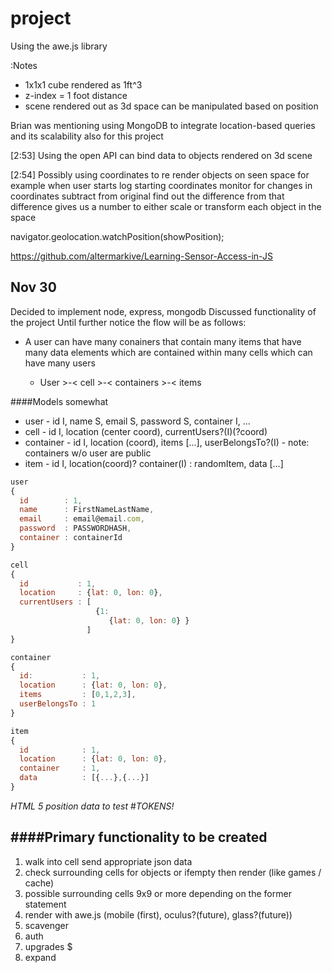 # project
Using the awe.js library 

:Notes

+ 1x1x1 cube rendered as 1ft^3
+ z-index = 1 foot distance 
+ scene rendered out as 3d space can be manipulated based on position

Brian was mentioning using MongoDB to integrate location-based queries and its scalability also for this project

​[2:53] 
Using the open API can bind data to objects rendered on 3d scene

​[2:54] 
Possibly using coordinates to re render objects on seen space for example when user starts log starting coordinates monitor for changes in coordinates subtract from original find out the difference from that difference gives us a number to either scale or transform each object in the space

navigator.geolocation.watchPosition(showPosition);

https://github.com/altermarkive/Learning-Sensor-Access-in-JS

Nov 30
----
Decided to implement node, express, mongodb
Discussed functionality of the project
Until further notice the flow will be as follows:
* A user can have many conainers that contain many items that have many data elements which are contained within many cells which can have many users

   * User >-< cell >-< containers >-< items

####Models somewhat
* user - id I, name S, email S, password S, container I, ...
* cell - id I, location (center coord), currentUsers?(I)(?coord)
* container - id I, location (coord), items [...], userBelongsTo?(I) - note: containers w/o user are public
* item - id I, location(coord)? container(I) : randomItem, data [...]

```javascript
user 
{
  id        : 1,
  name      : FirstNameLastName,
  email     : email@email.com,
  password  : PASSWORDHASH,
  container : containerId
}

cell
{
  id           : 1,
  location     : {lat: 0, lon: 0},
  currentUsers : [
                   {1: 
                      {lat: 0, lon: 0} }
                 ]
}

container
{
  id:           : 1,
  location      : {lat: 0, lon: 0},
  items         : [0,1,2,3],
  userBelongsTo : 1
}

item
{
  id            : 1,
  location      : {lat: 0, lon: 0},
  container     : 1,
  data          : [{...},{...}]
}

```

*HTML 5 position data to test*
#*TOKENS!*

####Primary functionality to be created 
----
1. walk into cell send appropriate json data
2. check surrounding cells for objects or ifempty then render (like games / cache)
3. possible surrounding cells 9x9 or more depending on the former statement
4. render with awe.js (mobile (first), oculus?(future), glass?(future))
5. scavenger
6. auth
7. upgrades $
8. expand 

